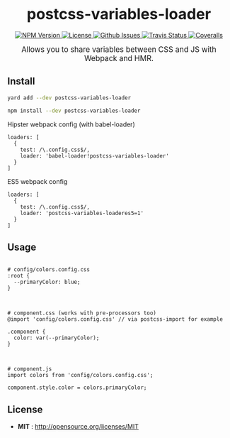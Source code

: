 <big><h1 align="center">postcss-variables-loader</h1></big>

<p align="center">
  <a href="https://npmjs.org/package/postcss-variables-loader">
    <img src="https://img.shields.io/npm/v/postcss-variables-loader.svg" alt="NPM Version">
  </a>

  <a href="http://opensource.org/licenses/MIT">
    <img src="https://img.shields.io/npm/l/postcss-variables-loader.svg" alt="License">
  </a>

  <a href="https://github.com/coobaha/postcss-variables-loader/issues">
    <img src="https://img.shields.io/github/issues/coobaha/postcss-variables-loader.svg" alt="Github Issues">
  </a>

  
  <a href="https://travis-ci.org/coobaha/postcss-variables-loader">
    <img src="https://img.shields.io/travis/coobaha/postcss-variables-loader.svg" alt="Travis Status">
  </a>
  

  
  <a href="https://coveralls.io/github/coobaha/postcss-variables-loader">
    <img src="https://img.shields.io/coveralls/coobaha/postcss-variables-loader.svg" alt="Coveralls">
  </a>
  
  
</p>

<p align="center"><big>
Allows you to share variables between CSS and JS with Webpack and HMR.
</big></p>

## Install

```sh
yard add --dev postcss-variables-loader
```

```sh
npm install --dev postcss-variables-loader
```


Hipster webpack config (with babel-loader)
```
loaders: [
  {
    test: /\.config.css$/,
    loader: 'babel-loader!postcss-variables-loader'
  }
]
```

ES5 webpack config
```
loaders: [
  {
    test: /\.config.css$/,
    loader: 'postcss-variables-loaderes5=1'
  }
]
```
## Usage

```

# config/colors.config.css
:root {
  --primaryColor: blue;
}



# component.css (works with pre-processors too)
@import 'config/colors.config.css' // via postcss-import for example

.component {
  color: var(--primaryColor);
}



# component.js
import colors from 'config/colors.config.css';

component.style.color = colors.primaryColor;
```

## License

- **MIT** : http://opensource.org/licenses/MIT
